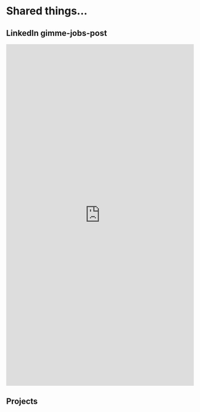 # Shared things...
## LinkedIn gimme-jobs-post
<iframe src="https://www.linkedin.com/embed/feed/update/urn:li:share:7193546589276164096" height="914" width="504" frameborder="0" allowfullscreen="" title="Embedded post"></iframe>

## Projects
